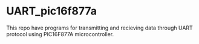 # UART_pic16f877a
This repo have programs for transmitting and recieving data through UART protocol using PIC16F877A microcontroller.
